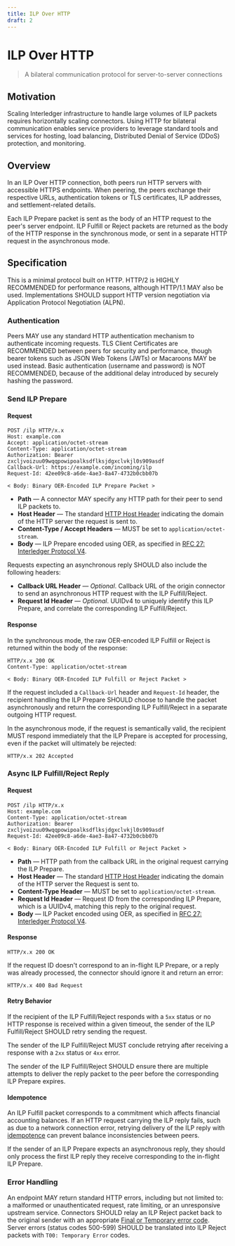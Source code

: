 ```yaml
---
title: ILP Over HTTP
draft: 2
---
```


# ILP Over HTTP

> A bilateral communication protocol for server-to-server connections

## Motivation

Scaling Interledger infrastructure to handle large volumes of ILP packets requires horizontally scaling connectors. Using HTTP for bilateral communication enables service providers to leverage standard tools and services for hosting, load balancing, Distributed Denial of Service (DDoS) protection, and monitoring.

## Overview

In an ILP Over HTTP connection, both peers run HTTP servers with accessible HTTPS endpoints. When peering, the peers exchange their respective URLs, authentication tokens or TLS certificates, ILP addresses, and settlement-related details.

Each ILP Prepare packet is sent as the body of an HTTP request to the peer's server endpoint. ILP Fulfill or Reject packets are returned as the body of the HTTP response in the synchronous mode, or sent in a separate HTTP request in the asynchronous mode.

## Specification

This is a minimal protocol built on HTTP. HTTP/2 is HIGHLY RECOMMENDED for performance reasons, although HTTP/1.1 MAY also be used. Implementations SHOULD support HTTP version negotiation via Application Protocol Negotiation (ALPN).

### Authentication

Peers MAY use any standard HTTP authentication mechanism to authenticate incoming requests. TLS Client Certificates are RECOMMENDED between peers for security and performance, though bearer tokens such as JSON Web Tokens (JWTs) or Macaroons MAY be used instead. Basic authentication (username and password) is NOT RECOMMENDED, because of the additional delay introduced by securely hashing the password.

### Send ILP Prepare

#### Request

```http
POST /ilp HTTP/x.x
Host: example.com
Accept: application/octet-stream
Content-Type: application/octet-stream
Authorization: Bearer zxcljvoizuu09wqqpowipoalksdflksjdgxclvkjl0s909asdf
Callback-Url: https://example.com/incoming/ilp
Request-Id: 42ee09c8-a6de-4ae3-8a47-4732b0cbb07b

< Body: Binary OER-Encoded ILP Prepare Packet >
```

- **Path** &mdash; A connector MAY specify any HTTP path for their peer to send ILP packets to.
- **Host Header** &mdash; The standard [HTTP Host Header](https://tools.ietf.org/html/rfc2616#section-14.23) indicating the domain of the HTTP server the request is sent to.
- **Content-Type / Accept Headers** &mdash; MUST be set to `application/octet-stream`.
- **Body** &mdash; ILP Prepare encoded using OER, as specified in [RFC 27: Interledger Protocol V4](./0027-interledger-protocol-4/0027-interledger-protocol-4.md).

Requests expecting an asynchronous reply SHOULD also include the following headers:

- **Callback URL Header** &mdash; _Optional_. Callback URL of the origin connector to send an asynchronous HTTP request with the ILP Fulfill/Reject.
- **Request Id Header** &mdash; _Optional_. UUIDv4 to uniquely identify this ILP Prepare, and correlate the corresponding ILP Fulfill/Reject.

#### Response

In the synchronous mode, the raw OER-encoded ILP Fulfill or Reject is returned within the body of the response:

```http
HTTP/x.x 200 OK
Content-Type: application/octet-stream

< Body: Binary OER-Encoded ILP Fulfill or Reject Packet >
```

If the request included a `Callback-Url` header and `Request-Id` header, the recipient handling the ILP Prepare SHOULD choose to handle the packet asynchronously and return the corresponding ILP Fulfill/Reject in a separate outgoing HTTP request.

In the asynchronous mode, if the request is semantically valid, the recipient MUST respond immediately that the ILP Prepare is accepted for processing, even if the packet will ultimately be rejected:

```http
HTTP/x.x 202 Accepted
```

### Async ILP Fulfill/Reject Reply

#### Request

```http
POST /ilp HTTP/x.x
Host: example.com
Content-Type: application/octet-stream
Authorization: Bearer zxcljvoizuu09wqqpowipoalksdflksjdgxclvkjl0s909asdf
Request-Id: 42ee09c8-a6de-4ae3-8a47-4732b0cbb07b

< Body: Binary OER-Encoded ILP Fulfill or Reject Packet >
```

- **Path** &mdash; HTTP path from the callback URL in the original request carrying the ILP Prepare.
- **Host Header** &mdash; The standard [HTTP Host Header](https://tools.ietf.org/html/rfc2616#section-14.23) indicating the domain of the HTTP server the Request is sent to.
- **Content-Type Header** &mdash; MUST be set to `application/octet-stream`.
- **Request Id Header** &mdash; Request ID from the corresponding ILP Prepare, which is a UUIDv4, matching this reply to the original request.
- **Body** &mdash; ILP Packet encoded using OER, as specified in [RFC 27: Interledger Protocol V4](./0027-interledger-protocol-4/0027-interledger-protocol-4.md).

#### Response

```http
HTTP/x.x 200 OK
```

If the request ID doesn't correspond to an in-flight ILP Prepare, or a reply was already processed, the connector should ignore it and return an error:

```http
HTTP/x.x 400 Bad Request
```

#### Retry Behavior

If the recipient of the ILP Fulfill/Reject responds with a `5xx` status or no HTTP response is received within a given timeout, the sender of the ILP Fulfill/Reject SHOULD retry sending the request.

The sender of the ILP Fulfill/Reject MUST conclude retrying after receiving a response with a `2xx` status or `4xx` error.

The sender of the ILP Fulfill/Reject SHOULD ensure there are multiple attempts to deliver the reply packet to the peer before the corresponding ILP Prepare expires.

#### Idempotence

An ILP Fulfill packet corresponds to a commitment which affects financial accounting balances. If an HTTP request carrying the ILP reply fails, such as due to a network connection error, retrying delivery of the ILP reply with [idempotence](https://en.wikipedia.org/wiki/Idempotence) can prevent balance inconsistencies between peers.

If the sender of an ILP Prepare expects an asynchronous reply, they should only process the first ILP reply they receive corresponding to the in-flight ILP Prepare.

### Error Handling

An endpoint MAY return standard HTTP errors, including but not limited to: a malformed or unauthenticated request, rate limiting, or an unresponsive upstream service. Connectors SHOULD relay an ILP Reject packet back to the original sender with an appropriate [Final or Temporary error code](./0027-interledger-protocol-4/0027-interledger-protocol-4#error-codes). Server errors (status codes 500-599) SHOULD be translated into ILP Reject packets with `T00: Temporary Error` codes.
